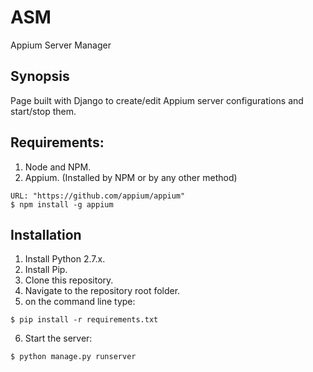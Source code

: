 # ASM
Appium Server Manager

## Synopsis

Page built with Django to create/edit Appium server configurations and start/stop them.

## Requirements:
1. Node and NPM.
2. Appium. (Installed by NPM or by any other method)
```
URL: "https://github.com/appium/appium"
$ npm install -g appium
```

## Installation

1. Install Python 2.7.x.
2. Install Pip.
3. Clone this repository.
4. Navigate to the repository root folder.
5. on the command line type:
```
$ pip install -r requirements.txt
```
6. Start the server: 
```
$ python manage.py runserver
```




